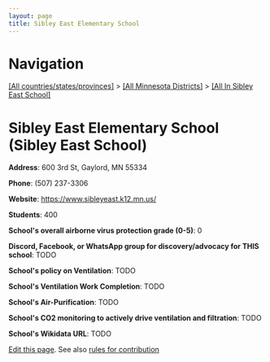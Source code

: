 ```yaml
---
layout: page
title: Sibley East Elementary School
---
```

# Navigation

[[All countries/states/provinces]](../../..) > [[All Minnesota Districts]](../..) > [[All In Sibley East School]](..)

# Sibley East Elementary School (Sibley East School)

**Address**: 600 3rd St, Gaylord, MN 55334

**Phone**: (507) 237-3306

**Website**: <https://www.sibleyeast.k12.mn.us/>

**Students**: 400

**School's overall airborne virus protection grade (0-5)**: 0

**Discord, Facebook, or WhatsApp group for discovery/advocacy for THIS school**: TODO

**School's policy on Ventilation**: TODO

**School's Ventilation Work Completion**: TODO

**School's Air-Purification**: TODO

**School's CO2 monitoring to actively drive ventilation and filtration**: TODO

**School's Wikidata URL**: TODO


[Edit this page](https://github.com/ventilate-schools/MN/edit/main/./Sibley_East_School/Sibley_East_Elementary_School.md). See also [rules for contribution](../../../contribution-rules/)
